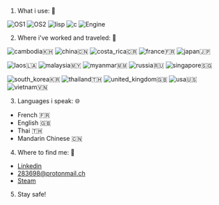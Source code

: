 1. What i use: :floppy_disk:

![OS1](https://img.shields.io/badge/OS-Win10-blue)    ![OS2](https://img.shields.io/badge/OS-Ubuntu-blue)   ![lisp](https://img.shields.io/badge/Language-CLisp-blue)   ![c](https://img.shields.io/badge/Language-CSharp-blue)   ![Engine](https://img.shields.io/badge/Engine-GoDot-blue)


2. Where i've worked and traveled: :flight_departure:

![cambodia](https://img.shields.io/badge/Cambodia-blue):cambodia:    ![china](https://img.shields.io/badge/China-blue):cn:    ![costa_rica](https://img.shields.io/badge/CostaRica-blue):costa_rica:    ![france](https://img.shields.io/badge/France-blue):fr:    ![japan](https://img.shields.io/badge/Japan-blue):jp:

![laos](https://img.shields.io/badge/-Laos-blue):laos:   ![malaysia](https://img.shields.io/badge/Malaysia-blue):malaysia:   ![myanmar](https://img.shields.io/badge/Myanmar-blue):myanmar:   ![russia](https://img.shields.io/badge/Russia-blue):ru:   ![singapore](https://img.shields.io/badge/Singapore-blue):singapore: 

![south_korea](https://img.shields.io/badge/SouthKorea-blue):kr:   ![thailand](https://img.shields.io/badge/Thailand-blue):thailand:   ![united_kingdom](https://img.shields.io/badge/UnitedKingdom-blue):uk:   ![usa](https://img.shields.io/badge/USA-blue):us:   ![vietnam](https://img.shields.io/badge/Vietnam-blue):vietnam:


3. Languages i speak: :globe_with_meridians:

* French :fr:
* English :uk:
* Thai :thailand:
* Mandarin Chinese :cn:


4. Where to find me: :envelope_with_arrow:

* [Linkedin](https://fr.linkedin.com/in/antoine-bouesnard-a35a1511b)
* 283698@protonmail.ch
* [Steam](https://steamcommunity.com/id/Eclipse_Eklipse/)

5. Stay safe!
